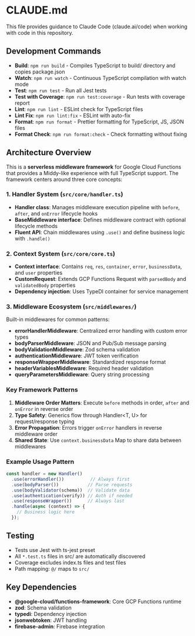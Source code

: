 # CLAUDE.md

This file provides guidance to Claude Code (claude.ai/code) when working with code in this repository.

## Development Commands

- **Build**: `npm run build` - Compiles TypeScript to build/ directory and copies package.json
- **Watch**: `npm run watch` - Continuous TypeScript compilation with watch mode
- **Test**: `npm run test` - Run all Jest tests
- **Test with Coverage**: `npm run test:coverage` - Run tests with coverage report
- **Lint**: `npm run lint` - ESLint check for TypeScript files
- **Lint Fix**: `npm run lint:fix` - ESLint with auto-fix
- **Format**: `npm run format` - Prettier formatting for TypeScript, JS, JSON files
- **Format Check**: `npm run format:check` - Check formatting without fixing

## Architecture Overview

This is a **serverless middleware framework** for Google Cloud Functions that provides a Middy-like experience with full TypeScript support. The framework centers around three core concepts:

### 1. Handler System (`src/core/handler.ts`)
- **Handler class**: Manages middleware execution pipeline with `before`, `after`, and `onError` lifecycle hooks
- **BaseMiddleware interface**: Defines middleware contract with optional lifecycle methods
- **Fluent API**: Chain middlewares using `.use()` and define business logic with `.handle()`

### 2. Context System (`src/core/core.ts`)
- **Context interface**: Contains `req`, `res`, `container`, `error`, `businessData`, and `user` properties
- **CustomRequest**: Extends GCP Functions Request with `parsedBody` and `validatedBody` properties
- **Dependency injection**: Uses TypeDI container for service management

### 3. Middleware Ecosystem (`src/middlewares/`)
Built-in middlewares for common patterns:
- **errorHandlerMiddleware**: Centralized error handling with custom error types
- **bodyParserMiddleware**: JSON and Pub/Sub message parsing
- **bodyValidationMiddleware**: Zod schema validation
- **authenticationMiddleware**: JWT token verification
- **responseWrapperMiddleware**: Standardized response format
- **headerVariablesMiddleware**: Required header validation
- **queryParametersMiddleware**: Query string processing

### Key Framework Patterns

1. **Middleware Order Matters**: Execute `before` methods in order, `after` and `onError` in reverse order
2. **Type Safety**: Generics flow through Handler<T, U> for request/response typing
3. **Error Propagation**: Errors trigger `onError` handlers in reverse middleware order
4. **Shared State**: Use `context.businessData` Map to share data between middlewares

### Example Usage Pattern
```typescript
const handler = new Handler()
  .use(errorHandler())          // Always first
  .use(bodyParser())           // Parse requests
  .use(bodyValidator(schema))  // Validate data
  .use(authentication(verify)) // Auth if needed
  .use(responseWrapper())      // Always last
  .handle(async (context) => {
    // Business logic here
  });
```

## Testing
- Tests use Jest with ts-jest preset
- All `*.test.ts` files in src/ are automatically discovered
- Coverage excludes index.ts files and test files
- Path mapping: `@/` maps to `src/`

## Key Dependencies
- **@google-cloud/functions-framework**: Core GCP Functions runtime
- **zod**: Schema validation
- **typedi**: Dependency injection
- **jsonwebtoken**: JWT handling
- **firebase-admin**: Firebase integration